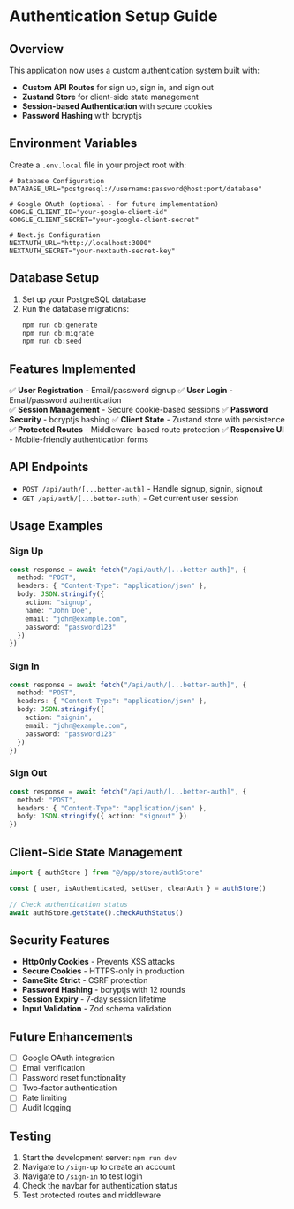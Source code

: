 # Authentication Setup Guide

## Overview

This application now uses a custom authentication system built with:

- **Custom API Routes** for sign up, sign in, and sign out
- **Zustand Store** for client-side state management
- **Session-based Authentication** with secure cookies
- **Password Hashing** with bcryptjs

## Environment Variables

Create a `.env.local` file in your project root with:

```env
# Database Configuration
DATABASE_URL="postgresql://username:password@host:port/database"

# Google OAuth (optional - for future implementation)
GOOGLE_CLIENT_ID="your-google-client-id"
GOOGLE_CLIENT_SECRET="your-google-client-secret"

# Next.js Configuration
NEXTAUTH_URL="http://localhost:3000"
NEXTAUTH_SECRET="your-nextauth-secret-key"
```

## Database Setup

1. Set up your PostgreSQL database
2. Run the database migrations:
   ```bash
   npm run db:generate
   npm run db:migrate
   npm run db:seed
   ```

## Features Implemented

✅ **User Registration** - Email/password signup
✅ **User Login** - Email/password authentication  
✅ **Session Management** - Secure cookie-based sessions
✅ **Password Security** - bcryptjs hashing
✅ **Client State** - Zustand store with persistence
✅ **Protected Routes** - Middleware-based route protection
✅ **Responsive UI** - Mobile-friendly authentication forms

## API Endpoints

- `POST /api/auth/[...better-auth]` - Handle signup, signin, signout
- `GET /api/auth/[...better-auth]` - Get current user session

## Usage Examples

### Sign Up

```typescript
const response = await fetch("/api/auth/[...better-auth]", {
  method: "POST",
  headers: { "Content-Type": "application/json" },
  body: JSON.stringify({
    action: "signup",
    name: "John Doe",
    email: "john@example.com",
    password: "password123"
  })
})
```

### Sign In

```typescript
const response = await fetch("/api/auth/[...better-auth]", {
  method: "POST",
  headers: { "Content-Type": "application/json" },
  body: JSON.stringify({
    action: "signin",
    email: "john@example.com",
    password: "password123"
  })
})
```

### Sign Out

```typescript
const response = await fetch("/api/auth/[...better-auth]", {
  method: "POST",
  headers: { "Content-Type": "application/json" },
  body: JSON.stringify({ action: "signout" })
})
```

## Client-Side State Management

```typescript
import { authStore } from "@/app/store/authStore"

const { user, isAuthenticated, setUser, clearAuth } = authStore()

// Check authentication status
await authStore.getState().checkAuthStatus()
```

## Security Features

- **HttpOnly Cookies** - Prevents XSS attacks
- **Secure Cookies** - HTTPS-only in production
- **SameSite Strict** - CSRF protection
- **Password Hashing** - bcryptjs with 12 rounds
- **Session Expiry** - 7-day session lifetime
- **Input Validation** - Zod schema validation

## Future Enhancements

- [ ] Google OAuth integration
- [ ] Email verification
- [ ] Password reset functionality
- [ ] Two-factor authentication
- [ ] Rate limiting
- [ ] Audit logging

## Testing

1. Start the development server: `npm run dev`
2. Navigate to `/sign-up` to create an account
3. Navigate to `/sign-in` to test login
4. Check the navbar for authentication status
5. Test protected routes and middleware
